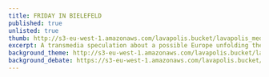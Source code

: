 ```yaml
---
title: FRIDAY IN BIELEFELD
published: true
unlisted: true
thumb: http://s3-eu-west-1.amazonaws.com/lavapolis.bucket/lavapolis_media/thumb-theme-fridayinvenice.jpg
excerpt: A transmedia speculation about a possible Europe unfolding the story of the Lavapolis resident named Friday who explores the continent from the pre-election Strasbourg to the Venice of the Architectural Biennale.
background_theme: http://s3-eu-west-1.amazonaws.com/lavapolis.bucket/lavapolis_media/bg_fridayinvenice_theme.svg
background_debate: https://s3-eu-west-1.amazonaws.com/lavapolis.bucket/lavapolis_media/bg_fridayinvenice_debate.svg
---
```




